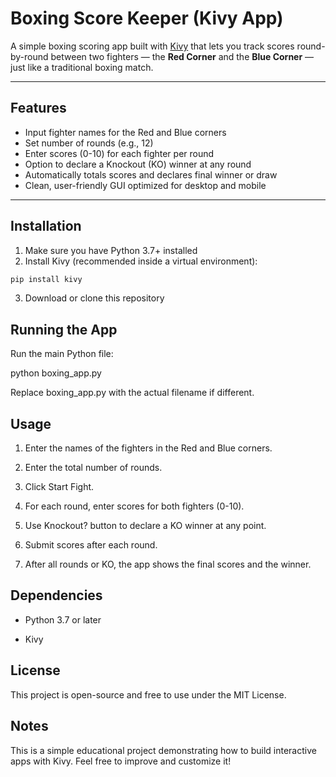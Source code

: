 # Boxing Score Keeper (Kivy App)

A simple boxing scoring app built with [Kivy](https://kivy.org/) that lets you track scores round-by-round between two fighters — the **Red Corner** and the **Blue Corner** — just like a traditional boxing match.

---

## Features

- Input fighter names for the Red and Blue corners  
- Set number of rounds (e.g., 12)  
- Enter scores (0-10) for each fighter per round  
- Option to declare a Knockout (KO) winner at any round  
- Automatically totals scores and declares final winner or draw  
- Clean, user-friendly GUI optimized for desktop and mobile

---

## Installation

1. Make sure you have Python 3.7+ installed  
2. Install Kivy (recommended inside a virtual environment):

```bash
pip install kivy
```
3. Download or clone this repository

## Running the App
Run the main Python file:

python boxing_app.py

Replace boxing_app.py with the actual filename if different.

## Usage
1. Enter the names of the fighters in the Red and Blue corners.

2. Enter the total number of rounds.

3. Click Start Fight.

4. For each round, enter scores for both fighters (0-10).

5. Use Knockout? button to declare a KO winner at any point.

6. Submit scores after each round.

7. After all rounds or KO, the app shows the final scores and the winner.


## Dependencies
- Python 3.7 or later

- Kivy

## License
This project is open-source and free to use under the MIT License.

## Notes
This is a simple educational project demonstrating how to build interactive apps with Kivy. Feel free to improve and customize it!
